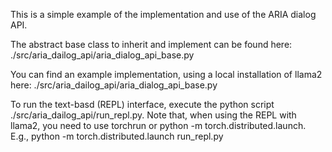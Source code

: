This is a simple example of the implementation and use of the ARIA dialog API.

The abstract base class to inherit and implement can be found here:
./src/aria_dailog_api/aria_dialog_api_base.py

You can find an example implementation, using a local installation of llama2 here:
./src/aria_dailog_api/aria_dialog_api_base.py

To run the text-basd (REPL) interface, execute the python script ./src/aria_dailog_api/run_repl.py.
Note that, when using the REPL with llama2, you need to use torchrun or python -m torch.distributed.launch.
E.g., python -m torch.distributed.launch run_repl.py